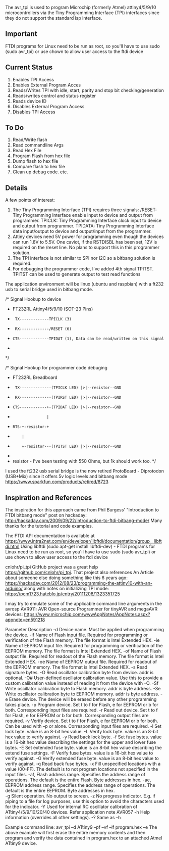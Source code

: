 The avr_tpi is used to program Microchip (formerly Atmel) attiny4/5/9/10 microcontrollers via the Tiny Programming Interface (TPI) interfaces since they do not support the standard isp interface.  

Important
---------
FTDI programs for Linux need to be run as root, so you'll have to use sudo (sudo avr_tpi) or use chown to allow user access to the ftdi device

Current Status
--------------
1. Enables TPI Access
2. Enables External Program Acces
3. Reads/Writes TPI with idle, start, parity and stop bit checking/generation
4. Reads/writes control and status register
5. Reads device ID
6. Disables External Program Access
7. Disables TPI Access

To Do
-----
1. Read/Write flash
2. Read commandline Args
3. Read Hex File
4. Program Flash from hex file
5. Dump flash to hex file
6. Compare flash to hex file
7. Clean up debug code. etc.


Details
-------

A few points of interest:
1. The Tiny Programming Interface (TPI) requires three signals:
   /RESET: Tiny Programming Interface enable input to device and output from programmer.
   TPICLK: Tiny Programming Interface clock input to device and output from programmer.
   TPIDATA: Tiny Programming Interface data input/output to device and output/input from the programmer.
2. Attiny devices need 5V power for programming even though the devices can run 1.8V to 5.5V.
   One caviot, if the RSTDISBL has been set, 12V is required on the /reset line. No plans to support this in this programmer solution.
3. The TPI interface is not similar to SPI nor I2C so a bitbang solution is required.
4. For debugging the programmer code, I've added 4th signal TPITST.  TPITST can be used to generate output to test read functions

The application environment will be linux (ubuntu and raspbian) with a ft232 usb to serial bridge used in bitbang mode.

/*      Signal Hookup to device
* FT232RL             Attiny4/5/9/10 (SOT-23 Pins)
*      TX-------------TPICLK (3)
*      RX-------------/RESET (6)
*     CTS-------------TPIDAT (1), Data can be read/written on this signal
* 
*/



/*      Signal Hookup for programmer code debuging
* FT232RL              Breadboard
*      TX--------------(TPICLK LED) |>|--resistor--GND
*      RX--------------(TPIRST LED) |>|--resistor--GND
*     CTS------------+-(TPIDAT LED) |>|--resistor--GND
*                    |  
*     RTS-+-resistor-+ 
*         |
*         +-resistor---(TPITST LED) |>|--resistor--GND 
*
*   resistor - I've been testing with 550 Ohms, but 1k should work too.
*/

I used the ft232 usb serial bridge is the now retired ProtoBoard - Diprotodon (USB+Mix) since it offers 5v logic levels and bitbang mode
https://www.sparkfun.com/products/retired/8723


Inspiration and References
--------------------------
The inspiration for this approach came from Phil Burgess' "Introduction to FTDI bitbang mode" post on hackaday: http://hackaday.com/2009/09/22/introduction-to-ftdi-bitbang-mode/ Many thanks for the tutorial and code examples.

The FTDI API documentation is available at https://www.intra2net.com/en/developer/libftdi/documentation/group__libftdi.html
Using libftdi (sudo apt-get install libftdi-dev) 
	 - FTDI programs for Linux need to be run as root, so you'll have to use sudo (sudo avr_tpi) or use chown to allow user access to the ftdi device

cnlohr/pi_tpi GitHub project was a great help https://github.com/cnlohr/pi_tpi.   That project also references An Article about someone else doing something like this 6 years ago: https://hackaday.com/2012/08/23/programming-the-attiny10-with-an-arduino/ along with notes on initializing TPI mode: https://pcm1723.hateblo.jp/entry/20111208/1323351725

I may try to emulate some of the applicable command line arguments in the avrosp AVR911: AVR Open-source Programmer for tinyAVR and megaAVR devices: https://www.microchip.com/wwwAppNotes/AppNotes.aspx?appnote=en591218

Parameter	Description 
	-d<name>	Device name. Must be applied when programming the device. 
	-if<infile>	Name of Flash input file. Required for programming or verification of the Flash memory. The file format is Intel Extended HEX. 
-ie<infile>	Name of EEPROM input file. Required for programming or verification of the EEPROM memory. The file format is Intel Extended HEX. 
-of<outfile>	Name of Flash output file. Required for readout of the Flash memory. The file format is Intel Extended HEX. 
-oe<outfile>	Name of EEPROM output file. Required for readout of the EEPROM memory. The file format is Intel Extended HEX. 
-s	Read signature bytes. 
-O<addr>	Read oscillator calibration byte from device. addr is optional. 
-O#<value>	User-defined oscillator calibration value. Use this to provide a custom calibration value instead of reading it from the device with –O<addr>. 
-Sf<addr>	Write oscillator calibration byte to Flash memory. addr is byte address. 
-Se<addr>	Write oscillator calibration byte to EEPROM memory. addr is byte address. 
-e	Erase device. The device will be erased before any other programming takes place. 
-p<t>	Program device. Set t to f for Flash, e for EEPROM or b for both. Corresponding input files are required. 
-r<t>	Read out device. Set t to f for Flash, e for EEPROM or b for both. Corresponding output files are required. 
-v<t>	Verify device. Set t to f for Flash, e for EEPROM or b for both. Can be used with –p<t> or alone. Corresponding input files are required. 
-l<value>	Set lock byte. value is an 8-bit hex value. 
-L<value>	Verify lock byte. value is an 8-bit hex value to verify against. 
-y	Read back lock byte. 
-f<value>	Set fuse bytes. value is a 16-bit hex value describing the settings for the upper and lower fuse bytes. 
-E<value>	Set extended fuse byte. value is an 8-bit hex value describing the extend fuse settings. 
-F<value>	Verify fuse bytes. value is a 16-bit hex value to verify against. 
-G<value>	Verify extended fuse byte. value is an 8-bit hex value to verify against. 
-q	Read back fuse bytes. 
-x<value>	Fill unspecified locations with a value (00-FF). The default is to not program locations not specified in the input files. 
-af<start>,<stop>	Flash address range. Specifies the address range of operations. The default is the entire Flash. Byte addresses in hex. 
-ae<start>,<stop>	EEPROM address range. Specifies the address range of operations. The default is the entire EEPROM. Byte addresses in hex.  
-g	Silent operation. No output to screen. 
-z	No progress indicator. E.g. if piping to a file for log purposes, use this option to avoid the characters used for the indicator. 
-Y<addr>	Used for internal RC oscillator calibration of ATtiny4/5/9/10/20/40 devices. Refer application note AVR057 
-h	Help information (overrides all other settings). 
-?	Same as –h

Example command line:
avr_tpi –d ATtiny9 –pf –vf –if program.hex –e 
The above example will first erase the entire memory contents and then program and verify the data contained in 
program.hex to an attached Atmel ATtiny9 device. 
